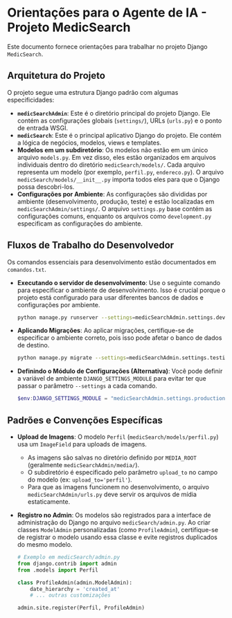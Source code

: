 # Orientações para o Agente de IA - Projeto MedicSearch

Este documento fornece orientações para trabalhar no projeto Django `MedicSearch`.

## Arquitetura do Projeto

O projeto segue uma estrutura Django padrão com algumas especificidades:

-   **`medicSearchAdmin`**: Este é o diretório principal do projeto Django. Ele contém as configurações globais (`settings/`), URLs (`urls.py`) e o ponto de entrada WSGI.
-   **`medicSearch`**: Este é o principal aplicativo Django do projeto. Ele contém a lógica de negócios, modelos, views e templates.
-   **Modelos em um subdiretório**: Os modelos não estão em um único arquivo `models.py`. Em vez disso, eles estão organizados em arquivos individuais dentro do diretório `medicSearch/models/`. Cada arquivo representa um modelo (por exemplo, `perfil.py`, `endereco.py`). O arquivo `medicSearch/models/__init__.py` importa todos eles para que o Django possa descobri-los.
-   **Configurações por Ambiente**: As configurações são divididas por ambiente (desenvolvimento, produção, teste) e estão localizadas em `medicSearchAdmin/settings/`. O arquivo `settings.py` base contém as configurações comuns, enquanto os arquivos como `development.py` especificam as configurações do ambiente.

## Fluxos de Trabalho do Desenvolvedor

Os comandos essenciais para desenvolvimento estão documentados em `comandos.txt`.

-   **Executando o servidor de desenvolvimento**:
    Use o seguinte comando para especificar o ambiente de desenvolvimento. Isso é crucial porque o projeto está configurado para usar diferentes bancos de dados e configurações por ambiente.

    ```bash
    python manage.py runserver --settings=medicSearchAdmin.settings.development
    ```

-   **Aplicando Migrações**:
    Ao aplicar migrações, certifique-se de especificar o ambiente correto, pois isso pode afetar o banco de dados de destino.

    ```bash
    python manage.py migrate --settings=medicSearchAdmin.settings.testing
    ```

-   **Definindo o Módulo de Configurações (Alternativa)**:
    Você pode definir a variável de ambiente `DJANGO_SETTINGS_MODULE` para evitar ter que passar o parâmetro `--settings` a cada comando.

    ```powershell
    $env:DJANGO_SETTINGS_MODULE = "medicSearchAdmin.settings.production"
    ```

## Padrões e Convenções Específicas

-   **Upload de Imagens**: O modelo `Perfil` (`medicSearch/models/perfil.py`) usa um `ImageField` para uploads de imagens.
    -   As imagens são salvas no diretório definido por `MEDIA_ROOT` (geralmente `medicSearchAdmin/media/`).
    -   O subdiretório é especificado pelo parâmetro `upload_to` no campo do modelo (ex: `upload_to='perfil'`).
    -   Para que as imagens funcionem no desenvolvimento, o arquivo `medicSearchAdmin/urls.py` deve servir os arquivos de mídia estaticamente.

-   **Registro no Admin**: Os modelos são registrados para a interface de administração do Django no arquivo `medicSearch/admin.py`. Ao criar classes `ModelAdmin` personalizadas (como `ProfileAdmin`), certifique-se de registrar o modelo usando essa classe e evite registros duplicados do mesmo modelo.

    ```python
    # Exemplo em medicSearch/admin.py
    from django.contrib import admin
    from .models import Perfil

    class ProfileAdmin(admin.ModelAdmin):
        date_hierarchy = 'created_at'
        # ... outras customizações

    admin.site.register(Perfil, ProfileAdmin)
    ```
